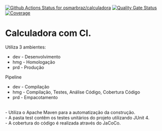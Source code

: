 [![Github Actions Status for osmarbraz/calculadora](https://github.com/osmarbraz/calculadora/workflows/Integra%C3%A7%C3%A3o%20continua%20de%20Java%20com%20Maven/badge.svg)](https://github.com/osmarbraz/calculadora/actions) 
[![Quality Gate Status](https://sonarcloud.io/api/project_badges/measure?project=osmarbraz_calculadora&metric=alert_status)](https://sonarcloud.io/summary/new_code?id=osmarbraz_calculadora)
[![Coverage](https://sonarcloud.io/api/project_badges/measure?project=osmarbraz_calculadora&metric=coverage)](https://sonarcloud.io/component_measures?id=osmarbraz_calculadora&metric=coverage)

# Calculadora com CI.

Utiliza 3 ambientes:
- dev - Desenvolvimento
- hmg - Homologação
- prd - Produção

Pipeline 
- dev - Compilação 
- hmg - Compilação, Testes, Análise Código, Cobertura Código
- prd - Empacotamento

<br>
- Utiliza o Apache Maven para a automatização da construção.<br>
- A pasta test contêm os testes unitários do projeto utilizando JUnit 4.<br>
- A cobertura do código é realizada através do JaCoCo.<br>